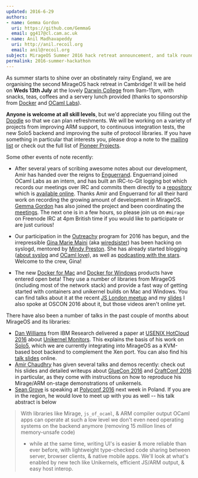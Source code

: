 ```yaml
---
updated: 2016-6-29
authors:
- name: Gemma Gordon
  uri: https://github.com/GemmaG
  email: gg417@cl.cam.ac.uk
- name: Anil Madhavapeddy
  uri: http://anil.recoil.org
  email: anil@recoil.org
subject: MirageOS Summer 2016 hack retreat announcement, and talk roundup
permalink: 2016-summer-hackathon
---
```


As summer starts to shine over an obstinately rainy England, we are organising
the second MirageOS hack retreat in Cambridge!  It will be held on **Weds 13th
July** at the lovely [Darwin College](https://www.darwin.cam.ac.uk) from
9am-11pm, with snacks, teas, coffees and a servery lunch provided (thanks to
sponsorship from [Docker](http://docker.com) and [OCaml Labs](https://ocaml.io)).

**Anyone is welcome at all skill levels**, but we'd appreciate you filling out the
[Doodle](http://doodle.com/poll/ngbbviwyb9e65uiw) so that we can plan
refreshments.  We will be working on a variety of projects from improving ARM
support, to continuous integration tests, the new Solo5 backend and improving
the suite of protocol libraries.  If you have something in particular that
interests you, please drop a note to the [mailing list](/community) or check
out the full list of [Pioneer Projects](https://github.com/mirage/mirage-www/wiki/Pioneer-Projects).

Some other events of note recently:

* After several years of scribing awesome notes about our development, Amir has handed over the reigns to [Enguerrand](https://github.com/engil).
  Enguerrand joined OCaml Labs as an intern, and has built an IRC-to-Git logging bot which records our meetings over IRC and commits them
  directly to a [repository](https://github.com/hannesm/canopy-data) which is [available online](http://canopy.mirageos.org/irclogs).  Thanks Amir
  and Enguerrand for all their hard work on recording the growing amount of development in MirageOS.  [Gemma Gordon](https://ocaml.io/w/User:GemmaG)
  has also joined the project and been coordinating the [meetings](https://github.com/mirage/mirage-www/wiki/Call-Agenda).  The next one is in a
  few hours, so please join us on `#mirage` on Freenode IRC at 4pm British time if you would like to participate or are just curious!

* Our participation in the [Outreachy](https://wiki.gnome.org/Outreachy/2016/MayAugust) program for 2016 has begun, and the irrepressible
  [Gina Marie Maini](http://www.gina.codes) (aka [wiredsister](http://twitter.com/wiredsis)) has been hacking on syslogd, mentored by [Mindy Preston](http://somerandomidiot.com).
  She has already started blogging ([about syslog](http://www.gina.codes/ocaml/2016/06/06/syslog-a-tale-of-specifications.html) and [OCaml love](http://www.gina.codes/ocaml/2016/02/14/dear-ocaml-i-love-you.html)), as well as [podcasting with the stars](http://hanselminutes.com/531/living-functional-programming-with-ocaml-and-gina-marie-maini).  Welcome to the crew, Gina!

* The new [Docker for Mac](https://docs.docker.com/engine/installation/mac/) and [Docker for Windows](https://docs.docker.com/engine/installation/windows/) products have entered open beta! They use a number of libraries from MirageOS (including most of the network stack) and provide a fast way of getting started with containers and unikernel builds on Mac and Windows.  You can find talks about it at the recent [JS London meetup](https://ocaml.io/w/Blog:News/FP_Meetup:_OCaml,_Facebook_and_Docker_at_Jane_Street) and my [slides](http://www.slideshare.net/AnilMadhavapeddy/advanced-docker-developer-workflows-on-macos-x-and-windows)  I also spoke at OSCON 2016 about it, but those videos aren't online yet.

There have also been a number of talks in the past couple of months about MirageOS and its libraries:

* [Dan Williams](http://researcher.watson.ibm.com/researcher/view.php?person=us-djwillia) from IBM Research delivered a paper at [USENIX HotCloud 2016](https://www.usenix.org/conference/hotcloud16/workshop-program/presentation/williams) about [Unikernel Monitors](https://www.usenix.org/system/files/conference/hotcloud16/hotcloud16_williams.pdf). This explains the basis of his work on [Solo5](/blog/introducing-solo5), which we are currently integrating into MirageOS as a KVM-based boot backend to complement the Xen port.  You can also find his [talk slides](https://www.usenix.org/sites/default/files/conference/protected-files/hotcloud16_slides_williams.pdf) online.
* [Amir Chaudhry](https://twitter.com/amirmc) has given several talks and demos recently: check out his slides and detailed
  writeups about [GlueCon 2016](http://amirchaudhry.com/gluecon2016) and [CraftConf 2016](http://amirchaudhry.com/craftconf2016) in particular,
  as they come with instructions on how to reproduce his Mirage/ARM on-stage demonstrations of unikernels.
* [Sean Grove](https://twitter.com/sgrove) is speaking at [Polyconf 2016](http://polyconf.com) next week in Poland.  If you are in the region, he would love to meet up with you as well -- his talk abstract is below
> With libraries like Mirage, `js_of_ocaml`, & ARM compiler output OCaml apps can operate at such a low level
> we don't even need operating systems on the backend anymore (removing 15 *million* lines of memory-unsafe code)
> - while at the same time, writing UI's is easier & more reliable than ever before, with lightweight type-checked
> code sharing between server, browser clients, & native mobile apps. We'll look at what's enabled by new tech
> like Unikernels, efficient JS/ARM output, & easy host interop.


